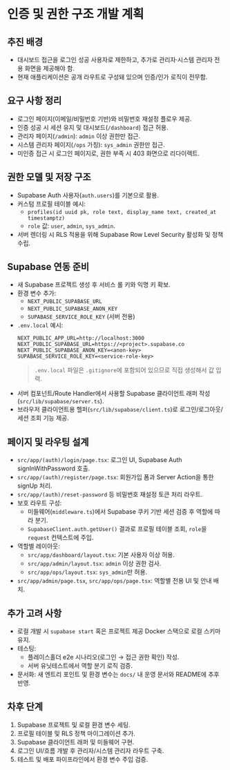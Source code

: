 # 인증 및 권한 구조 개발 계획

## 추진 배경
- 대시보드 접근을 로그인 성공 사용자로 제한하고, 추가로 관리자·시스템 관리자 전용 화면을 제공해야 함.
- 현재 애플리케이션은 공개 라우트로 구성돼 있으며 인증/인가 로직이 전무함.

## 요구 사항 정리
- 로그인 페이지(이메일/비밀번호 기반)와 비밀번호 재설정 플로우 제공.
- 인증 성공 시 세션 유지 및 대시보드(`/dashboard`) 접근 허용.
- 관리자 페이지(`/admin`): `admin` 이상 권한만 접근.
- 시스템 관리자 페이지(`/ops` 가칭): `sys_admin` 권한만 접근.
- 미인증 접근 시 로그인 페이지로, 권한 부족 시 403 화면으로 리다이렉트.

## 권한 모델 및 저장 구조
- Supabase Auth 사용자(`auth.users`)를 기본으로 활용.
- 커스텀 프로필 테이블 예시:
  - `profiles(id uuid pk, role text, display_name text, created_at timestamptz)`
  - `role` 값: `user`, `admin`, `sys_admin`.
- 서버 렌더링 시 RLS 적용을 위해 Supabase Row Level Security 활성화 및 정책 수립.

## Supabase 연동 준비
- 새 Supabase 프로젝트 생성 후 서비스 롤 키와 익명 키 확보.
- 환경 변수 추가:  
  - `NEXT_PUBLIC_SUPABASE_URL`  
  - `NEXT_PUBLIC_SUPABASE_ANON_KEY`  
  - `SUPABASE_SERVICE_ROLE_KEY` (서버 전용)
- `.env.local` 예시:
  ```
  NEXT_PUBLIC_APP_URL=http://localhost:3000
  NEXT_PUBLIC_SUPABASE_URL=https://<project>.supabase.co
  NEXT_PUBLIC_SUPABASE_ANON_KEY=<anon-key>
  SUPABASE_SERVICE_ROLE_KEY=<service-role-key>
  ```
  > `.env.local` 파일은 `.gitignore`에 포함되어 있으므로 직접 생성해서 값 입력.
- 서버 컴포넌트/Route Handler에서 사용할 Supabase 클라이언트 래퍼 작성(`src/lib/supabase/server.ts`).
- 브라우저 클라이언트용 헬퍼(`src/lib/supabase/client.ts`)로 로그인/로그아웃/세션 조회 기능 제공.

## 페이지 및 라우팅 설계
- `src/app/(auth)/login/page.tsx`: 로그인 UI, Supabase Auth signInWithPassword 호출.
- `src/app/(auth)/register/page.tsx`: 회원가입 폼과 Server Action을 통한 signUp 처리.
- `src/app/(auth)/reset-password` 등 비밀번호 재설정 토큰 처리 라우트.
- 보호 라우트 구성:
  - 미들웨어(`middleware.ts`)에서 Supabase 쿠키 기반 세션 검증 후 역할에 따라 분기.
  - `SupabaseClient.auth.getUser()` 결과로 프로필 테이블 조회, `role`을 `request` 컨텍스트에 주입.
- 역할별 레이아웃:
  - `src/app/dashboard/layout.tsx`: 기본 사용자 이상 허용.
  - `src/app/admin/layout.tsx`: `admin` 이상 권한 검사.
  - `src/app/ops/layout.tsx`: `sys_admin`만 허용.
- `src/app/admin/page.tsx`, `src/app/ops/page.tsx`: 역할별 전용 UI 및 안내 배치.

## 추가 고려 사항
- 로컬 개발 시 `supabase start` 혹은 프로젝트 제공 Docker 스택으로 로컬 스키마 유지.
- 테스팅:  
  - 플레이스홀더 e2e 시나리오(로그인 → 접근 권한 확인) 작성.  
  - 서버 유닛테스트에서 역할 분기 로직 검증.
- 문서화: 새 엔트리 포인트 및 환경 변수는 `docs/` 내 운영 문서와 README에 추후 반영.

## 차후 단계
1. Supabase 프로젝트 및 로컬 환경 변수 세팅.
2. 프로필 테이블 및 RLS 정책 마이그레이션 추가.
3. Supabase 클라이언트 래퍼 및 미들웨어 구현.
4. 로그인 UI/흐름 개발 후 관리자/시스템 관리자 라우트 구축.
5. 테스트 및 배포 파이프라인에서 환경 변수 주입 검증.

